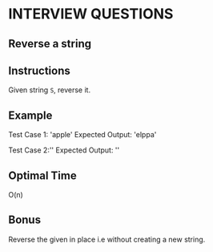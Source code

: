 # INTERVIEW QUESTIONS

## Reverse a string

## Instructions
Given string `S`, reverse it.

## Example
Test Case 1: 'apple'
Expected Output: 'elppa'

Test Case 2:''
Expected Output: ''

## Optimal Time
O(n)

## Bonus
Reverse the given in place i.e without creating a new string.